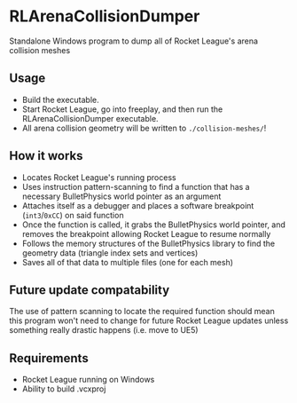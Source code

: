 # RLArenaCollisionDumper
 Standalone Windows program to dump all of Rocket League's arena collision meshes

## Usage
 - Build the executable.
 - Start Rocket League, go into freeplay, and then run the RLArenaCollisionDumper executable.
 - All arena collision geometry will be written to `./collision-meshes/`!

## How it works
 - Locates Rocket League's running process
 - Uses instruction pattern-scanning to find a function that has a necessary BulletPhysics world pointer as an argument
 - Attaches itself as a debugger and places a software breakpoint (`int3`/`0xCC`) on said function
 - Once the function is called, it grabs the BulletPhysics world pointer, and removes the breakpoint allowing Rocket League to resume normally
 - Follows the memory structures of the BulletPhysics library to find the geometry data (triangle index sets and vertices)
 - Saves all of that data to multiple files (one for each mesh)

## Future update compatability
 The use of pattern scanning to locate the required function should mean this program won't need to change for future Rocket League updates unless something really drastic happens (i.e. move to UE5)

## Requirements
 - Rocket League running on Windows
 - Ability to build .vcxproj
